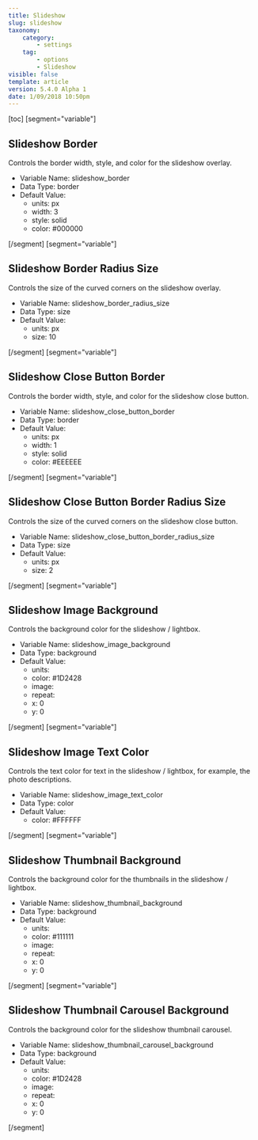 ```yaml
---
title: Slideshow
slug: slideshow
taxonomy:
    category:
        - settings
    tag:
        - options
        - Slideshow
visible: false
template: article
version: 5.4.0 Alpha 1
date: 1/09/2018 10:50pm
---
```


[toc]
[segment="variable"]

## Slideshow Border
Controls the border width, style, and color for the slideshow overlay.



- Variable Name: slideshow_border
- Data Type: border
- Default Value: 
	- units: px
	- width: 3
	- style: solid
	- color: #000000


[/segment]
[segment="variable"]

## Slideshow Border Radius Size
Controls the size of the curved corners on the slideshow overlay.



- Variable Name: slideshow_border_radius_size
- Data Type: size
- Default Value: 
	- units: px
	- size: 10


[/segment]
[segment="variable"]

## Slideshow Close Button Border
Controls the border width, style, and color for the slideshow close button.



- Variable Name: slideshow_close_button_border
- Data Type: border
- Default Value: 
	- units: px
	- width: 1
	- style: solid
	- color: #EEEEEE


[/segment]
[segment="variable"]

## Slideshow Close Button Border Radius Size
Controls the size of the curved corners on the slideshow close button.



- Variable Name: slideshow_close_button_border_radius_size
- Data Type: size
- Default Value: 
	- units: px
	- size: 2


[/segment]
[segment="variable"]

## Slideshow Image Background
Controls the background color for the slideshow / lightbox.



- Variable Name: slideshow_image_background
- Data Type: background
- Default Value: 
	- units: 
	- color: #1D2428
	- image: 
	- repeat: 
	- x: 0
	- y: 0


[/segment]
[segment="variable"]

## Slideshow Image Text Color
Controls the text color for text in the slideshow / lightbox, for example, the photo descriptions.



- Variable Name: slideshow_image_text_color
- Data Type: color
- Default Value: 
	- color: #FFFFFF


[/segment]
[segment="variable"]

## Slideshow Thumbnail Background
Controls the background color for the thumbnails in the slideshow / lightbox.



- Variable Name: slideshow_thumbnail_background
- Data Type: background
- Default Value: 
	- units: 
	- color: #111111
	- image: 
	- repeat: 
	- x: 0
	- y: 0


[/segment]
[segment="variable"]

## Slideshow Thumbnail Carousel Background
Controls the background color for the slideshow thumbnail carousel.



- Variable Name: slideshow_thumbnail_carousel_background
- Data Type: background
- Default Value: 
	- units: 
	- color: #1D2428
	- image: 
	- repeat: 
	- x: 0
	- y: 0


[/segment]
